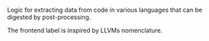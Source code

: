 Logic for extracting data from code in various languages that can be digested by post-processing.

The frontend label is inspired by LLVMs nomenclature.
